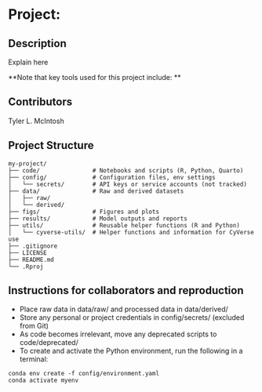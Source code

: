 # Project:

## Description

Explain here

**Note that key tools used for this project include: **

## Contributors

Tyler L. McIntosh

## Project Structure
```text
my-project/
├── code/               # Notebooks and scripts (R, Python, Quarto)
├── config/             # Configuration files, env settings
│   └── secrets/        # API keys or service accounts (not tracked)
├── data/               # Raw and derived datasets
│   ├── raw/
│   └── derived/
├── figs/               # Figures and plots
├── results/            # Model outputs and reports
├── utils/              # Reusable helper functions (R and Python)
│   └── cyverse-utils/  # Helper functions and information for CyVerse use
├── .gitignore
├── LICENSE
├── README.md
└── .Rproj
```


## Instructions for collaborators and reproduction
- Place raw data in data/raw/ and processed data in data/derived/
- Store any personal or project credentials in config/secrets/ (excluded from Git)
- As code becomes irrelevant, move any deprecated scripts to code/deprecated/
- To create and activate the Python environment, run the following in a terminal:
```
conda env create -f config/environment.yaml
conda activate myenv
```




